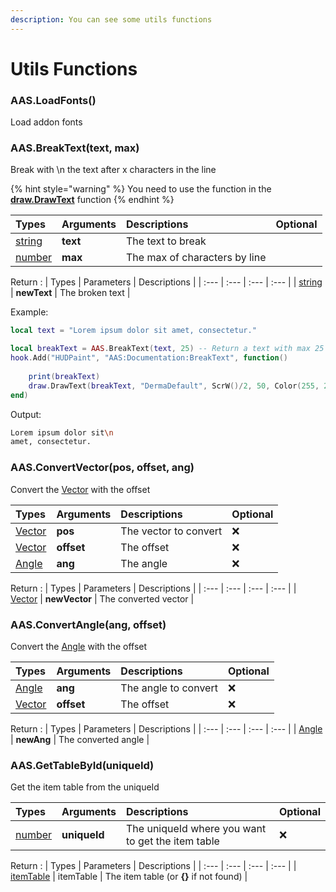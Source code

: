 ```yaml
---
description: You can see some utils functions
---
```

# Utils Functions

### AAS.LoadFonts()
Load addon fonts

### AAS.BreakText(text, max)
Break with \n the text after x characters in the line

{% hint style="warning" %}
You need to use the function in the **[draw.DrawText](https://wiki.facepunch.com/gmod/draw.DrawText)** function
{% endhint %}

| Types | Arguments | Descriptions | Optional |
| :--- | :--- | :--- | :--- |
| [string](https://www.lua.org/pil/2.4.html) | **text** | The text to break |
| [number](https://www.lua.org/pil/2.3.html) | **max** | The max of characters by line |

Return :
| Types | Parameters | Descriptions |
| :--- | :--- | :--- | :--- |
| [string](https://www.lua.org/pil/2.4.html) | **newText** | The broken text |

Example:
```lua
local text = "Lorem ipsum dolor sit amet, consectetur."

local breakText = AAS.BreakText(text, 25) -- Return a text with max 25 characters by lines
hook.Add("HUDPaint", "AAS:Documentation:BreakText", function()
    
    print(breakText)
    draw.DrawText(breakText, "DermaDefault", ScrW()/2, 50, Color(255, 255, 255), TEXT_ALIGN_CENTER)
end)
```
Output:
```bash
Lorem ipsum dolor sit\n
amet, consectetur.
```

### AAS.ConvertVector(pos, offset, ang)
Convert the [Vector](https://wiki.facepunch.com/gmod/Vector) with the offset

| Types | Arguments | Descriptions | Optional |
| :--- | :--- | :--- | :--- |
| [Vector](https://wiki.facepunch.com/gmod/Vector) | **pos** | The vector to convert | ❌ |
| [Vector](https://wiki.facepunch.com/gmod/Vector) | **offset** | The offset | ❌ |
| [Angle](https://wiki.facepunch.com/gmod/Angle) | **ang** | The angle | ❌ |

Return :
| Types | Parameters | Descriptions |
| :--- | :--- | :--- | :--- |
| [Vector](https://wiki.facepunch.com/gmod/Vector) | **newVector** | The converted vector |

### AAS.ConvertAngle(ang, offset)
Convert the [Angle](https://wiki.facepunch.com/gmod/Angle) with the offset

| Types | Arguments | Descriptions | Optional |
| :--- | :--- | :--- | :--- |
| [Angle](https://wiki.facepunch.com/gmod/Angle) | **ang** | The angle to convert | ❌ |
| [Vector](https://wiki.facepunch.com/gmod/Vector) | **offset** | The offset | ❌ |

Return :
| Types | Parameters | Descriptions |
| :--- | :--- | :--- | :--- |
| [Angle](https://wiki.facepunch.com/gmod/Angle) | **newAng** | The converted angle |

### AAS.GetTableById(uniqueId)
Get the item table from the uniqueId

| Types | Arguments | Descriptions | Optional |
| :--- | :--- | :--- | :--- |
| [number](https://www.lua.org/pil/2.3.html) | **uniqueId** | The uniqueId where you want to get the item table | ❌ |

Return :
| Types | Parameters | Descriptions |
| :--- | :--- | :--- | :--- |
| [itemTable](/structs/item-table.md) | itemTable | The item table (or **{}** if not found) |